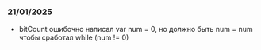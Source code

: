 ### 21/01/2025
- bitCount ошибочно написал var num = 0, но должно быть num = num чтобы сработал 
while (num != 0)